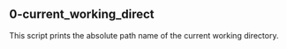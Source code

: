 ## 0-current_working_direct
This script prints the absolute path name of the current working directory.